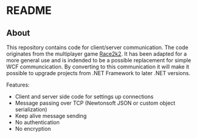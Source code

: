 # README #

## About ##

This repository contains code for client/server communication. The code originates from the multiplayer game [Race2k2](https://drive.google.com/drive/folders/1xs8oNkufM9pY0HBzyRL5-QLYBrGgvlLj). It has been adapted for a more general use and is indended to be a possible replacement for simple WCF communcication. By converting to this communication it will make it possible to upgrade projects from .NET Framework to later .NET versions.

Features:

* Client and server side code for settings up connections
* Message passing over TCP (Newtonsoft JSON or custom object serialization)
* Keep alive message sending
* No authentication
* No encryption
